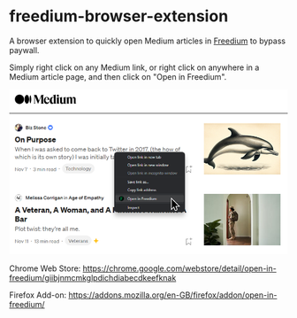 # freedium-browser-extension

A browser extension to quickly open Medium articles in [Freedium](https://freedium.cfd) to bypass paywall.

Simply right click on any Medium link, or right click on anywhere in a Medium article page, and then click on "Open in Freedium".

![Screenshot showing "Open in Freedium" in context menu](assets/screenshot.png)

Chrome Web Store: https://chrome.google.com/webstore/detail/open-in-freedium/giibjnmcmkglpdichdiabecdkeefknak

Firefox Add-on: https://addons.mozilla.org/en-GB/firefox/addon/open-in-freedium/
